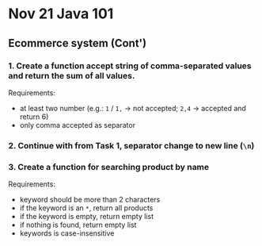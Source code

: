 # Nov 21 Java 101

## Ecommerce system (Cont')
### 1. Create a function accept string of comma-separated values and return the sum of all values.
Requirements:
    
- at least two number (e.g.: `1` / `1,` -> not accepted; `2,4` -> accepted and return 6)
- only comma accepted as separator

### 2. Continue with from Task 1, separator change to new line (`\n`)


### 3. Create a function for searching product by name
Requirements:
- keyword should be more than 2 characters
- if the keyword is an `*`, return all products
- if the keyword is empty, return empty list
- if nothing is found, return empty list
- keywords is case-insensitive
